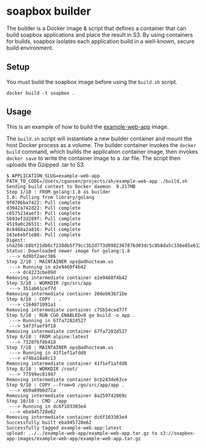 # soapbox builder

The builder is a Docker image & script that defines a container that can build soapbox applications and place the result in S3. By using containers for builds, soapbox isolates each application build in a well-known, secure build environment.

## Setup

You must build the soapbox image before using the `build.sh` script.

```
docker build -t soapbox .
```

## Usage

This is an example of how to build the [example-web-app](https://github.com/adhocteam/example-web-app) image.

The `build.sh` script will instantiate a new builder container and mount the host Docker process as a volume. The builder container invokes the `docker build` command, which builds the application container image, then invokes `docker save` to write the container image to a .tar file. The script then uploads the Gzipped .tar to S3.

```
$ APPLICATION_SLUG=example-web-app PATH_TO_CODE=/Users/cgansen/projects/ah/example-web-app ./build.sh
Sending build context to Docker daemon  9.217MB
Step 1/10 : FROM golang:1.8 as builder
1.8: Pulling from library/golang
9f0706ba7422: Pull complete
d3942a742d22: Pull complete
c6575234aef3: Pull complete
5b93ef2d289f: Pull complete
4519a0c26511: Pull complete
8c8468a2a816: Pull complete
163e6ebf1e88: Pull complete
Digest: sha256:b8bf21db6cf238db5f79cc3b2d773d0982367876d03dc5c8b8da5c336e85e612
Status: Downloaded newer image for golang:1.8
 ---> 6d9bf2aec386
Step 2/10 : MAINTAINER ops@adhocteam.us
 ---> Running in e2e9460f4b42
 ---> dc4223cbe89d
Removing intermediate container e2e9460f4b42
Step 3/10 : WORKDIR /go/src/app
 ---> 351ab61cef7d
Removing intermediate container 268eb63b71be
Step 4/10 : COPY . .
 ---> c164071091a1
Removing intermediate container c75b54ced77f
Step 5/10 : RUN CGO_ENABLED=0 go build -o app .
 ---> Running in 67fa7282d527
 ---> 54f3faef9f18
Removing intermediate container 67fa7282d527
Step 6/10 : FROM alpine:latest
 ---> 7328f6f8b418
Step 7/10 : MAINTAINER ops@adhocteam.us
 ---> Running in 41f1ef1afdd8
 ---> e74ba18a8c13
Removing intermediate container 41f1ef1afdd8
Step 8/10 : WORKDIR /root/
 ---> 77599ec81947
Removing intermediate container bcb243de63ce
Step 9/10 : COPY --from=0 /go/src/app/app .
 ---> eb9a89b6d72a
Removing intermediate container 8a259742069c
Step 10/10 : CMD ./app
 ---> Running in dc6f103303e4
 ---> eba945728e62
Removing intermediate container dc6f103303e4
Successfully built eba945728e62
Successfully tagged example-web-app:latest
upload: ../../example-web-app/example-web-app.tar.gz to s3://soapbox-app-images/example-web-app/example-web-app.tar.gz
```
